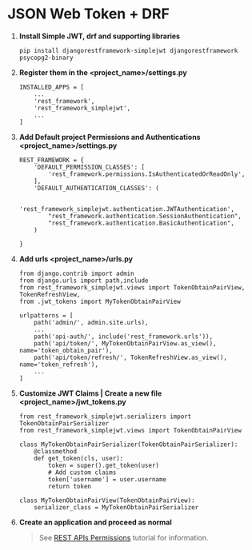 # JSON Web Token + DRF

1. **Install Simple JWT, drf and supporting libraries**

    ```
    pip install djangorestframework-simplejwt djangorestframework psycopg2-binary
    ```

2. **Register them in the <project_name>/settings.py**

    ```
    INSTALLED_APPS = [
        ...
        'rest_framework',
        'rest_framework_simplejwt',
        ...
    ]
    ```

3. **Add Default project Permissions and Authentications <project_name>/settings.py**

    ```
    REST_FRAMEWORK = {
        'DEFAULT_PERMISSION_CLASSES': [
            'rest_framework.permissions.IsAuthenticatedOrReadOnly',
        ],
        'DEFAULT_AUTHENTICATION_CLASSES': (
        
            'rest_framework_simplejwt.authentication.JWTAuthentication',
            "rest_framework.authentication.SessionAuthentication",
            "rest_framework.authentication.BasicAuthentication",
        )
   
    }

    ```

4. **Add urls <project_name>/urls.py**

    ```
    from django.contrib import admin
    from django.urls import path,include
    from rest_framework_simplejwt.views import TokenObtainPairView, TokenRefreshView,
    from .jwt_tokens import MyTokenObtainPairView

    urlpatterns = [
        path('admin/', admin.site.urls),
        ...
        path('api-auth/', include('rest_framework.urls')),
        path('api/token/', MyTokenObtainPairView.as_view(), name='token_obtain_pair'),
        path('api/token/refresh/', TokenRefreshView.as_view(), name='token_refresh'),
        ...
    ]

    ```

5. **Customize JWT Claims | Create a new file <project_name>/jwt_tokens.py**

    ```
    from rest_framework_simplejwt.serializers import TokenObtainPairSerializer
    from rest_framework_simplejwt.views import TokenObtainPairView

    class MyTokenObtainPairSerializer(TokenObtainPairSerializer):
        @classmethod
        def get_token(cls, user):
            token = super().get_token(user)
            # Add custom claims
            token['username'] = user.username
            return token

    class MyTokenObtainPairView(TokenObtainPairView):
        serializer_class = MyTokenObtainPairSerializer
    ```

6. **Create an application and proceed as normal**

    > See [REST APIs Permissions](/RESTfull_API/permissions.md) tutorial for information.






















